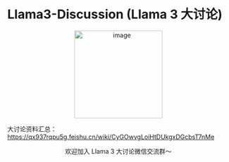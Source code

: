 # Llama3-Discussion (Llama 3 大讨论)

<div align="center">
  <img src="https://github.com/SmartFlowAI/X-Llama3/assets/25839884/b2a9d3f1-3463-44aa-af77-7e1caa541aed" alt="image" width="200" height="200">
</div>

大讨论资料汇总：https://qx937rqpu5g.feishu.cn/wiki/CyGOwvgLoiHtDUkgxDGcbsT7nMe

<div align="center">
欢迎加入 Llama 3 大讨论微信交流群～
</div>

